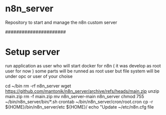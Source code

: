 # n8n_server
Repository to start and manage the n8n custom server 

######################
# Setup server 
run application as user who will start docker for n8n ( it was develop as root user for now )
some parts will be runned as root user but file system will be under opc or user of your choise 

cd ~/bin 
rm -rf n8n_server
wget https://github.com/mantonik/n8n_server/archive/refs/heads/main.zip
unzip main.zip 
rm -f main.zip
mv n8n_server-main n8n_server
chmod 755 ~/bin/n8n_server/bin/*.sh
crontab ~/bin/n8n_server/cron/root.cron 
cp -r ${HOME}/bin/n8n_server/etc ${HOME}/
echo "Update ~/etc/n8n.cfg file 


